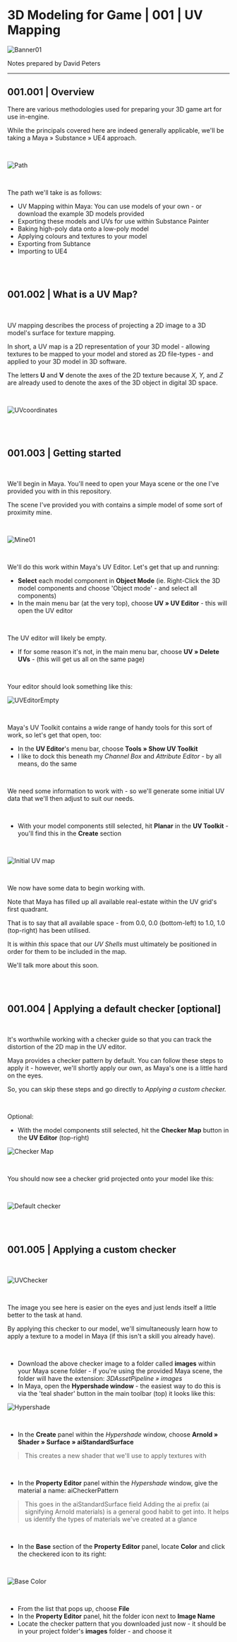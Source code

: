 # 3D Modeling for Game | 001 | UV Mapping

![Banner01](https://user-images.githubusercontent.com/36719180/90704035-7c5acb00-e2e3-11ea-9868-887cf42c25b1.png)


Notes prepared by David Peters 

---

## 001.001 | Overview

There are various methodologies used for preparing your 3D game art for use in-engine.

While the principals covered here are indeed generally applicable, we'll be taking a Maya » Substance » UE4 approach.

<br>

![Path](https://user-images.githubusercontent.com/36719180/92525813-9b140800-f278-11ea-8385-6908b4723c85.png)

<br>

The path we'll take is as follows:

- UV Mapping within Maya: You can use models of your own - or download the example 3D models provided
- Exporting these models and UVs for use within Substance Painter
- Baking high-poly data onto a low-poly model
- Applying colours and textures to your model
- Exporting from Subtance
- Importing to UE4

<br><br>

## 001.002 | What is a UV Map?

<br>

UV mapping describes the process of projecting a 2D image to a 3D model's surface for texture mapping.

In short, a UV map is a 2D representation of your 3D model - allowing textures to be mapped to your model and stored as 2D file-types - and applied to your 3D model in 3D software.

The letters **U** and **V** denote the axes of the 2D texture because *X, Y,* and *Z* are already used to denote the axes of the 3D object in digital 3D space.

<br>

![UVcoordinates](https://user-images.githubusercontent.com/36719180/92531713-f945e880-f282-11ea-9afc-ece11d7c6d81.png)

<br><br>


## 001.003 | Getting started

<br>

We'll begin in Maya. You'll need to open your Maya scene or the one I've provided you with in this repository.

The scene I've provided you with contains a simple model of some sort of proximity mine.

<br>

![Mine01](https://user-images.githubusercontent.com/36719180/92533895-9014a400-f287-11ea-8e98-b516fcfa75f5.png)

<br>

We'll do this work within Maya's UV Editor. Let's get that up and running:

- **Select** each model component in **Object Mode** (ie. Right-Click the 3D model components and choose 'Object mode' - and select all components) 
- In the main menu bar (at the very top), choose **UV » UV Editor** - this will open the UV editor

<br>

The UV editor will likely be empty.

- If for some reason it's not, in the main menu bar, choose **UV » Delete UVs** - (this will get us all on the same page)

<br>

Your editor should look something like this:

![UVEditorEmpty](https://user-images.githubusercontent.com/36719180/92534808-e1be2e00-f289-11ea-9eed-4a526fe64cc6.png)

<br>

Maya's UV Toolkit contains a wide range of handy tools for this sort of work, so let's get that open, too:

- In the **UV Editor**'s menu bar, choose **Tools » Show UV Toolkit**
- I like to dock this beneath my *Channel Box* and *Attribute Editor* - by all means, do the same

<br>

We need some information to work with - so we'll generate some initial UV data that we'll then adjust to suit our needs.

<br>

- With your model components still selected, hit **Planar** in the **UV Toolkit** - you'll find this in the **Create** section

<br>

![Initial UV map](https://user-images.githubusercontent.com/36719180/92536405-bc332380-f28d-11ea-9f29-db864a091cb4.png)

<br>

We now have some data to begin working with.

Note that Maya has filled up all available real-estate within the UV grid's first quadrant.

That is to say that all available space - from 0.0, 0.0 (bottom-left) to 1.0, 1.0 (top-right) has been utilised. 

It is within *this* space that our *UV Shells* must ultimately be positioned in order for them to be included in the map. 

We'll talk more about this soon.

<br><br>


## 001.004 | Applying a default checker [optional]

<br>

It's worthwhile working with a checker guide so that you can track the distortion of the 2D map in the UV editor.

Maya provides a checker pattern by default. You can follow these steps to apply it - however, we'll shortly apply our own, as Maya's one is a little hard on the eyes.

So, you can skip these steps and go directly to *Applying a custom checker.*

<br>

Optional:

- With the model components still selected, hit the **Checker Map** button in the **UV Editor** (top-right)

![Checker Map](https://user-images.githubusercontent.com/36719180/92537657-c7d41980-f290-11ea-84a1-3bba063d1f72.png)

<br>

You should now see a checker grid projected onto your model like this:

<br>

![Default checker](https://user-images.githubusercontent.com/36719180/92537915-71b3a600-f291-11ea-8f81-c856a47638fc.png)

<br><br>


## 001.005 | Applying a custom checker

<br>

![UVChecker](https://user-images.githubusercontent.com/36719180/92535067-7f196200-f28a-11ea-909b-b7b3a1f11f36.png)

<br>

The image you see here is easier on the eyes and just lends itself a little better to the task at hand.

By applying this checker to our model, we'll simultaneously learn how to apply a texture to a model in Maya (if this isn't a skill you already have).

<br>

- Download the above checker image to a folder called **images** within your Maya scene folder - if you're using the provided Maya scene, the folder will have the extension: *3DAssetPipeline » images*
- In Maya, open the **Hypershade window** - the easiest way to do this is via the 'teal shader' button in the main toolbar (top) it looks like this:

![Hypershade](https://user-images.githubusercontent.com/36719180/92539920-1b496600-f297-11ea-9ba4-63d731f97e5c.png)

<br>

- In the **Create** panel within the *Hypershade* window, choose **Arnold » Shader » Surface » aiStandardSurface** 
> This creates a new shader that we'll use to apply textures with

<br>

- In the **Property Editor** panel within the *Hypershade* window, give the material a name: aiCheckerPattern
> This goes in the aiStandardSurface field
> Adding the ai prefix (ai signifying Arnold materials) is a general good habit to get into. It helps us identify the types of materials we've created at a glance

<br>

- In the **Base** section of the **Property Editor** panel, locate **Color** and click the checkered icon to its right:

<br>

![Base Color](https://user-images.githubusercontent.com/36719180/92541777-1981a180-f29b-11ea-941b-2251c534255c.png)

<br>

- From the list that pops up, choose **File**
- In the **Property Editor** panel, hit the folder icon next to **Image Name**
- Locate the checker pattern that you downloaded just now - it should be in your project folder's **images** folder - and choose it










